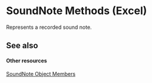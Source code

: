 
# SoundNote Methods (Excel)

Represents a recorded sound note.


## See also


#### Other resources


[SoundNote Object Members](80539bc5-d282-2f8e-f2fd-a98aa27cfc17.md)
